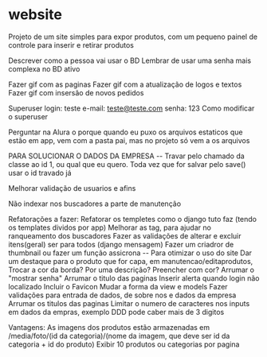 # website

Projeto de um site simples para expor produtos, com um pequeno painel de controle para inserir e retirar produtos

Descrever como a pessoa vai usar o BD
Lembrar de usar uma senha mais complexa no BD ativo

Fazer gif com  as paginas
Fazer gif com a atualização de logos e textos
Fazer gif com insersão de novos pedidos

Superuser
login: teste
e-mail: teste@teste.com
senha: 123
Como modificar o superuser

Perguntar na Alura o porque quando eu puxo os arquivos estaticos que estão em app, vem com a pasta pai, mas no projeto só vem a os arquivos

PARA SOLUCIONAR O DADOS DA EMPRESA -- Travar pelo chamado da classe ao id 1, ou qual que eu quero. Toda vez que for salvar pelo save() usar o id travado já

Melhorar validação de usuarios e afins

Não indexar nos buscadores a parte de manutenção

Refatorações a fazer:
    Refatorar os templetes como o django tuto faz (tendo os templates dividos por app)
    Melhorar as tag, para ajudar no ranqueamento dos buscadores
    Fazer as validações de alterar e excluir itens(geral) ser para todos (django mensagem)
    Fazer um criadror de thumbnail ou fazer um função assicrona -- Para otimizar o uso do site
    Dar um destaque para o produto que for capa, em manutencao/editaprodutos, Trocar a cor da borda? Por uma descrição? Preencher com cor?
    Arrumar o "mostrar senha"
    Arrumar o titulo das paginas
    Inserir alerta quando login não localizado
    Incluir o Favicon
    Mudar a forma da view e models
    Fazer validações para entrada de dados, de sobre nos e dados da empresa
    Arrumar os titulos das paginas
    Limitar o numero de caracteres nos inputs em dados da empras, exemplo DDD pode caber mais de 3 digitos

Vantagens:
    As imagens dos produtos estão armazenadas em /media/foto/(id da categoria)/(nome da imagem, que deve ser id da categoria + id do produto)
    Exibir 10 produtos ou categorias por pagina


